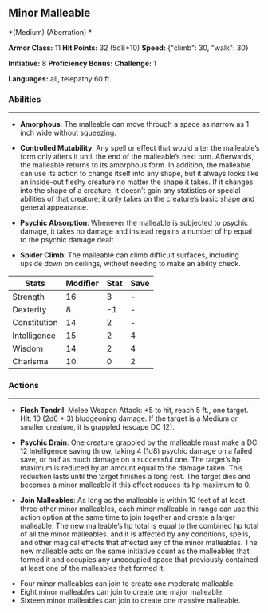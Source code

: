 ## Minor Malleable
*(Medium) (Aberration) *

**Armor Class:** 11
**Hit Points:** 32 (5d8+10)
**Speed:** {"climb": 30, "walk": 30}

**Initiative:** 8
**Proficiency Bonus:**
**Challenge:** 1

**Languages:** all, telepathy 60 ft.

### Abilities
 --- 
- **Amorphous**: The malleable can move through a space as narrow as 1 inch wide without squeezing.

- **Controlled Mutability**: Any spell or effect that would alter the malleable’s form only alters it until the end of the malleable’s next turn. Afterwards, the malleable returns to its amorphous form. In addition, the malleable can use its action to change itself into any shape, but it always looks like an inside-out fleshy creature no matter the shape it takes. If it changes into the shape of a creature, it doesn’t gain any statistics or special abilities of that creature; it only takes on the creature’s basic shape and general appearance.

- **Psychic Absorption**: Whenever the malleable is subjected to psychic damage, it takes no damage and instead regains a number of hp equal to the psychic damage dealt.

- **Spider Climb**: The malleable can climb difficult surfaces, including upside down on ceilings, without needing to make an ability check.



| Stats | Modifier | Stat | Save
| ---- | ---- | ---- | ---- |
| Strength | 16 | 3 | - |
| Dexterity | 8 | -1 | - |
| Constitution | 14 | 2 | - |
| Intelligence | 15 | 2 | 4 |
| Wisdom | 14 | 2 | 4 |
| Charisma | 10 | 0 | 2 |

### Actions
 --- 
- **Flesh Tendril**: Melee Weapon Attack: +5 to hit, reach 5 ft., one target. Hit: 10 (2d6 + 3) bludgeoning damage. If the target is a Medium or smaller creature, it is grappled (escape DC 12).

- **Psychic Drain**: One creature grappled by the malleable must make a DC 12 Intelligence saving throw, taking 4 (1d8) psychic damage on a failed save, or half as much damage on a successful one. The target’s hp maximum is reduced by an amount equal to the damage taken. This reduction lasts until the target finishes a long rest. The target dies and becomes a minor malleable if this effect reduces its hp maximum to 0.

- **Join Malleables**: As long as the malleable is within 10 feet of at least three other minor malleables, each minor malleable in range can use this action option at the same time to join together and create a larger malleable. The new malleable’s hp total is equal to the combined hp total of all the minor malleables. and it is affected by any conditions, spells, and other magical effects that affected any of the minor malleables. The new malleable acts on the same initiative count as the malleables that formed it and occupies any unoccupied space that previously contained at least one of the malleables that formed it. 
* Four minor malleables can join to create one moderate malleable. 
* Eight minor malleables can join to create one major malleable. 
* Sixteen minor malleables can join to create one massive malleable.

